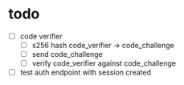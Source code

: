 # todo

-   [ ] code verifier
    -   [ ] s256 hash code_verifier -> code_challenge
    -   [ ] send code_challenge
    -   [ ] verify code_verifier against code_challenge
-   [ ] test auth endpoint with session created
